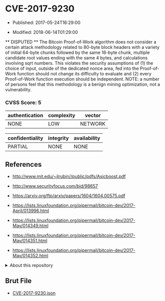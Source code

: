 # CVE-2017-9230

- Published: 2017-05-24T16:29:00

- Modified: 2018-06-14T01:29:00

** DISPUTED ** The Bitcoin Proof-of-Work algorithm does not consider a certain attack methodology related to 80-byte block headers with a variety of initial 64-byte chunks followed by the same 16-byte chunk, multiple candidate root values ending with the same 4 bytes, and calculations involving sqrt numbers. This violates the security assumptions of (1) the choice of input, outside of the dedicated nonce area, fed into the Proof-of-Work function should not change its difficulty to evaluate and (2) every Proof-of-Work function execution should be independent. NOTE: a number of persons feel that this methodology is a benign mining optimization, not a vulnerability.

### CVSS Score: **5**

| authentication | complexity | vector |
| --- | --- | --- |
| NONE | LOW | NETWORK |

| confidentiality | integrity | availability |
| --- | --- | --- |
| PARTIAL | NONE | NONE |

## References

* http://www.mit.edu/~jlrubin//public/pdfs/Asicboost.pdf

* http://www.securityfocus.com/bid/98657

* https://arxiv.org/ftp/arxiv/papers/1604/1604.00575.pdf

* https://lists.linuxfoundation.org/pipermail/bitcoin-dev/2017-April/013996.html

* https://lists.linuxfoundation.org/pipermail/bitcoin-dev/2017-May/014349.html

* https://lists.linuxfoundation.org/pipermail/bitcoin-dev/2017-May/014351.html

* https://lists.linuxfoundation.org/pipermail/bitcoin-dev/2017-May/014352.html

<details>
<summary>About this repository</summary> 

  This repository is part of the project [Live Hack CVE](https://github.com/Live-Hack-CVE). Main website can be found [www.live-hack.org](https://www.live-hack.org) 
  
  Made by [Sn0wAlice](https://github.com/Sn0wAlice) for the people that care about security and need to have a feed of the latest CVEs. Hope you enjoy it, don't forget to star the repo and follow me on [Twitter](https://twitter.com/Sn0wAlice) and [Github](https://github.com/Sn0wAlice). And that is my [personnal website](https://www.alice-snow.me/)

  - [Home Page](https://github.com/Live-Hack-CVE)
  - [Framework](https://github.com/Live-Hack-CVE/cve-framework)
  - [CVE database](https://github.com/Live-Hack-CVE/full_database)
  - [Changelog](https://github.com/Live-Hack-CVE/Changelog)
</details>

## Brut File

* [CVE-2017-9230.json](https://raw.githubusercontent.com/Live-Hack-CVE/full_database/main/cves/2017/CVE-2017-9230.json)

